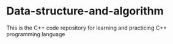 # Data-structure-and-algorithm
This is the C++ code repository for learning and practicing C++ programming language
